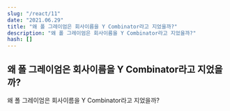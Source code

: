 ```yaml
---
slug: "/react/11"
date: "2021.06.29"
title: "왜 폴 그레이엄은 회사이름을 Y Combinator라고 지었을까?"
description: "왜 폴 그레이엄은 회사이름을 Y Combinator라고 지었을까?"
hash: []
---
```


## 왜 폴 그레이엄은 회사이름을 Y Combinator라고 지었을까?

왜 폴 그레이엄은 회사이름을 Y Combinator라고 지었을까?

